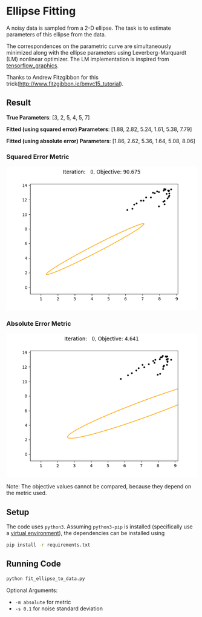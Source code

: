 # Ellipse Fitting
A noisy data is sampled from a 2-D ellipse. The task is to estimate parameters of this ellipse from the data.

The correspondences on the parametric curve are simultaneously minimized along with the ellipse parameters using Leverberg-Marquardt (LM) nonlinear optimizer.
The LM implementation is inspired from [tensorflow_graphics](https://github.com/tensorflow/graphics/blob/master/tensorflow_graphics/math/optimizer/levenberg_marquardt.py).

Thanks to Andrew Fitzgibbon for this trick(http://www.fitzgibbon.ie/bmvc15_tutorial).

## Result
**True Parameters**: [3, 2, 5, 4, 5, 7]

**Fitted (using squared error) Parameters**: [1.88, 2.82, 5.24, 1.61, 5.38, 7.79]

**Fitted (using absolute error) Parameters**: [1.86, 2.62, 5.36, 1.64, 5.08, 8.06]

### Squared Error  Metric
![Squared Fitting Iterations](media_readme/squared.gif)

### Absolute Error  Metric
![Absolute Fitting Iterations](media_readme/absolute.gif)

Note: The objective values cannot be compared, because they depend on the metric used.

## Setup
The code uses `python3`.
Assuming `python3-pip` is installed (specifically use a [virtual environment](https://docs.python.org/3/library/venv.html)), the dependencies can be installed using
```bash
pip install -r requirements.txt
```

## Running Code
```python
python fit_ellipse_to_data.py
```
Optional Arguments:
* `-m absolute` for metric
* `-s 0.1` for noise standard deviation
